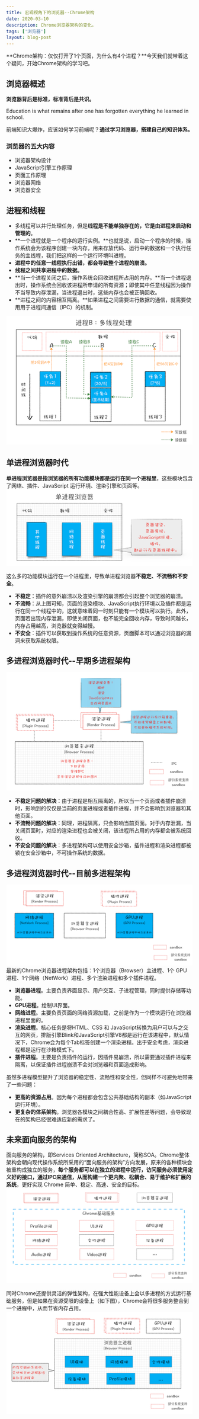 ```yaml
---
title: 宏观视角下的浏览器--Chrome架构
date: 2020-03-10
description: Chrome浏览器架构的变化。
tags: ['浏览器']
layout: blog-post
---
```


**Chrome架构：仅仅打开了1个页面，为什么有4个进程？**今天我们就带着这个疑问，开始Chrome架构的学习吧。


## 浏览器概述

**浏览器背后是标准，标准背后是共识。**

Education is what remains after one has forgotten everything he learned in school.

前端知识大爆炸，应该如何学习前端呢？**通过学习浏览器，搭建自己的知识体系。**

### 浏览器的五大内容
- 浏览器架构设计
- JavaScript引擎工作原理
- 页面工作原理
- 浏览器网络
- 浏览器安全


## 进程和线程
- 多线程可以并行处理任务，但是**线程是不能单独存在的，它是由进程来启动和管理的**。
- **一个进程就是一个程序的运行实例。**也就是说，启动一个程序的时候，操作系统会为该程序创建一块内存，用来存放代码、运行中的数据和一个执行任务的主线程，我们把这样的一个运行环境叫进程。
- **进程中的任意一线程执行出错，都会导致整个进程的崩溃。**
- **线程之间共享进程中的数据。**
- **当一个进程关闭之后，操作系统会回收进程所占用的内存。**当一个进程退出时，操作系统会回收该进程所申请的所有资源；即使其中任意线程因为操作不当导致内存泄漏，当进程退出时，这些内存也会被正确回收。
- **进程之间的内容相互隔离。**如果进程之间需要进行数据的通信，就需要使用用于进程间通信（IPC）的机制。

![进程的多线程处理](../assets/浏览器/001_multi-thread.png)


## 单进程浏览器时代
**单进程浏览器是指浏览器的所有功能模块都是运行在同一个进程里**，这些模块包含了网络、插件、JavaScript 运行环境、渲染引擎和页面等。
![单进程浏览器架构](../assets/浏览器/002_single-process.png)

这么多的功能模块运行在一个进程里，导致单进程浏览器**不稳定、不流畅和不安全**。
- **不稳定**：插件的意外崩溃以及渲染引擎的崩溃都会引起整个浏览器的崩溃。
- **不流畅**：从上图可知，页面的渲染模块、JavaScript执行环境以及插件都是运行在同一个线程中的，这就意味着同一时刻只能有一个模块可以执行。此外，页面若出现内存泄漏，即使关闭页面，也不能完全回收内存，导致时间越长，内存占用越高，浏览器就变得越慢。
- **不安全**：插件可以获取到操作系统的任意资源，页面脚本可以通过浏览器的漏洞来获取系统权限。


## 多进程浏览器时代--早期多进程架构
![早期多进程架构](../assets/浏览器/003_早期多进程架构.png)
- **不稳定问题的解决**：由于进程是相互隔离的，所以当一个页面或者插件崩溃时，影响到的仅仅是当前的页面进程或者插件进程，并不会影响到浏览器和其他页面。
- **不流畅问题的解决**：同理，进程隔离，只会影响当前页面。对于内存泄漏，当关闭页面时，对应的渲染进程也会被关闭，该进程所占用的内存都会被系统回收。
- **不安全问题的解决**：多进程架构可以使用安全沙箱，插件进程和渲染进程都被锁在安全沙箱中，不可操作系统的数据。


## 多进程浏览器时代--目前多进程架构
![目前多进程架构](../assets/浏览器/004_目前多进程架构.png)
最新的Chrome浏览器进程架构包括：1个浏览器（Browser）主进程、1个 GPU 进程、1个网络（NetWork）进程、多个渲染进程和多个插件进程。
- **浏览器进程**。主要负责界面显示、用户交互、子进程管理，同时提供存储等功能。
- **GPU进程**。绘制UI界面。
- **网络进程**。主要负责页面的网络资源加载，之前是作为一个模块运行在浏览器进程里面的。
- **渲染进程**。核心任务是将HTML、CSS 和 JavaScript转换为用户可以与之交互的网页，排版引擎Blink和JavaScript引擎V8都是运行在该进程中，默认情况下，Chrome会为每个Tab标签创建一个渲染进程。出于安全考虑，渲染进程都是运行在沙箱模式下。
- **插件进程**。主要是负责插件的运行，因插件易崩溃，所以需要通过插件进程来隔离，以保证插件进程崩溃不会对浏览器和页面造成影响。

虽然多进程模型提升了浏览器的稳定性、流畅性和安全性，但同样不可避免地带来了一些问题：
- **更高的资源占用**。因为每个进程都会包含公共基础结构的副本（如JavaScript运行环境）。
- **更复杂的体系架构**。浏览器各模块之间耦合性高、扩展性差等问题，会导致现在的架构已经很难适应新的需求了。


## 未来面向服务的架构
面向服务的架构，即Services Oriented Architecture，简称SOA。Chrome整体架构会朝向现代操作系统所采用的“面向服务的架构”方向发展，原来的各种模块会被重构成独立的服务，**每个服务都可以在独立的进程中运行，访问服务必须使用定义好的接口，通过IPC来通信，从而构建一个更内聚、松耦合、易于维护和扩展的系统**，更好实现 Chrome 简单、稳定、高速、安全的目标。
![面向服务的架构](../assets/浏览器/005_面向服务架构.png)

同时Chrome还提供灵活的弹性架构，在强大性能设备上会以多进程的方式运行基础服务，但是如果在资源受限的设备上（如下图），Chrome会将很多服务整合到一个进程中，从而节省内存占用。
![面向服务的架构](../assets/浏览器/006_面向服务架构.png)
